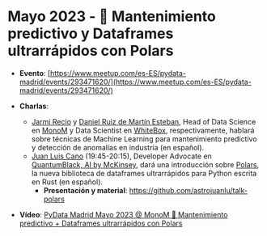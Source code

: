 # Mayo 2023 - 🔧 Mantenimiento predictivo y Dataframes ultrarrápidos con Polars

- **Evento**: [https://www.meetup.com/es-ES/pydata-madrid/events/293471620/](https://www.meetup.com/es-ES/pydata-madrid/events/293471620/)

- **Charlas**:
  - [Jarmi Recio](https://www.linkedin.com/in/jarmi-recio-martinez/) y [Daniel Ruiz de Martín Esteban](https://www.linkedin.com/in/daniel-ruiz-de-mart%C3%ADn/), Head of Data Science en [MonoM](https://monom.ai/) y Data Scientist en [WhiteBox](https://en.whiteboxml.com/), respectivamente, hablará sobre técnicas de Machine Learning para mantenimiento predictivo y detección de anomalías en industria (en español).
  - [Juan Luis Cano](https://www.linkedin.com/in/juanluiscanor/) (19:45-20:15), Developer Advocate en [QuantumBlack, AI by McKinsey](https://www.mckinsey.com/capabilities/quantumblack/), dará una introducción sobre [Polars](https://www.pola.rs/), la nueva biblioteca de dataframes ultrarrápidos para Python escrita en Rust (en español). 
    - **Presentación y material**: https://github.com/astrojuanlu/talk-polars
 
- **Vídeo**: [PyData Madrid Mayo 2023 @ MonoM 🔧 Mantenimiento predictivo + Dataframes ultrarrápidos con Polars](https://www.youtube.com/live/RZf9TsNBMME)
